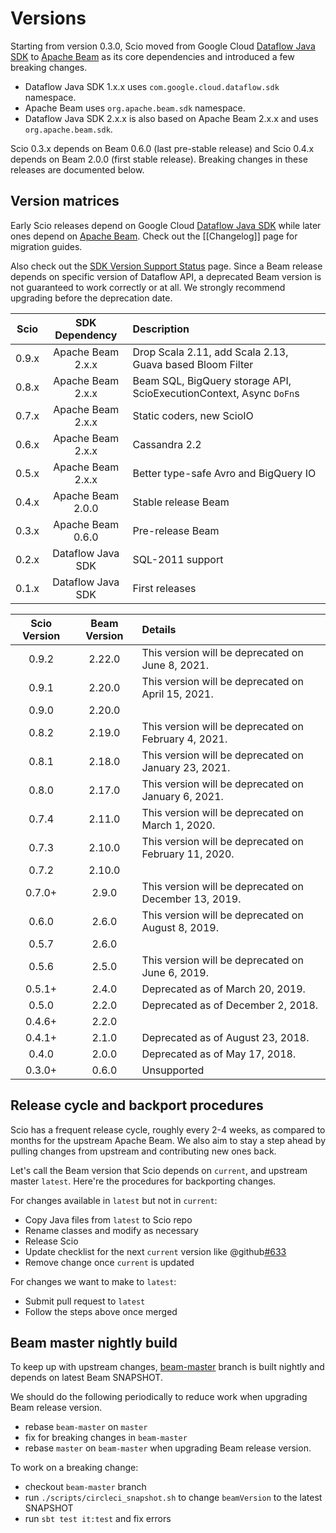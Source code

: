 # Versions

Starting from version 0.3.0, Scio moved from Google Cloud [Dataflow Java SDK](https://github.com/GoogleCloudPlatform/DataflowJavaSDK) to [Apache Beam](https://beam.apache.org/) as its core dependencies and introduced a few breaking changes.

- Dataflow Java SDK 1.x.x uses `com.google.cloud.dataflow.sdk` namespace.
- Apache Beam uses `org.apache.beam.sdk` namespace.
- Dataflow Java SDK 2.x.x is also based on Apache Beam 2.x.x and uses `org.apache.beam.sdk`.

Scio 0.3.x depends on Beam 0.6.0 (last pre-stable release) and Scio 0.4.x depends on Beam 2.0.0 (first stable release). Breaking changes in these releases are documented below.

## Version matrices

Early Scio releases depend on Google Cloud [Dataflow Java SDK](https://github.com/GoogleCloudPlatform/DataflowJavaSDK) while later ones depend on [Apache Beam](https://github.com/apache/beam). Check out the [[Changelog]] page for migration guides.

Also check out the [SDK Version Support Status](https://cloud.google.com/dataflow/docs/support/sdk-version-support-status) page. Since a Beam release depends on specific version of Dataflow API, a deprecated Beam version is not guaranteed to work correctly or at all. We strongly recommend upgrading before the deprecation date.

| **Scio** | **SDK Dependency** | **Description**     |
|:--------:|:------------------:|:--------------------|
| 0.9.x    | Apache Beam 2.x.x  | Drop Scala 2.11, add Scala 2.13, Guava based Bloom Filter |
| 0.8.x    | Apache Beam 2.x.x  | Beam SQL, BigQuery storage API, ScioExecutionContext, Async `DoFn`s |
| 0.7.x    | Apache Beam 2.x.x  | Static coders, new ScioIO |
| 0.6.x    | Apache Beam 2.x.x  | Cassandra 2.2       |
| 0.5.x    | Apache Beam 2.x.x  | Better type-safe Avro and BigQuery IO |
| 0.4.x    | Apache Beam 2.0.0  | Stable release Beam |
| 0.3.x    | Apache Beam 0.6.0  | Pre-release Beam    |
| 0.2.x    | Dataflow Java SDK  | SQL-2011 support    |
| 0.1.x    | Dataflow Java SDK  | First releases      |

| **Scio Version** | **Beam Version** | **Details** |
|:----------------:|:----------------:|:------------|
| 0.9.2            | 2.22.0           | This version will be deprecated on June 8, 2021. |
| 0.9.1            | 2.20.0           | This version will be deprecated on April 15, 2021. |
| 0.9.0            | 2.20.0           |             |
| 0.8.2            | 2.19.0           | This version will be deprecated on February 4, 2021. |
| 0.8.1            | 2.18.0           | This version will be deprecated on January 23, 2021. |
| 0.8.0            | 2.17.0           | This version will be deprecated on January 6, 2021. |
| 0.7.4            | 2.11.0           | This version will be deprecated on March 1, 2020. |
| 0.7.3            | 2.10.0           | This version will be deprecated on February 11, 2020. |
| 0.7.2            | 2.10.0           | |
| 0.7.0+           | 2.9.0            | This version will be deprecated on December 13, 2019. |
| 0.6.0            | 2.6.0            | This version will be deprecated on August 8, 2019. |
| 0.5.7            | 2.6.0            | |
| 0.5.6            | 2.5.0            | This version will be deprecated on June 6, 2019. |
| 0.5.1+           | 2.4.0            | Deprecated as of March 20, 2019. |
| 0.5.0            | 2.2.0            | Deprecated as of December 2, 2018. |
| 0.4.6+           | 2.2.0            | |
| 0.4.1+           | 2.1.0            | Deprecated as of August 23, 2018. |
| 0.4.0            | 2.0.0            | Deprecated as of May 17, 2018. |
| 0.3.0+           | 0.6.0            | Unsupported |

## Release cycle and backport procedures

Scio has a frequent release cycle, roughly every 2-4 weeks, as compared to months for the upstream Apache Beam. We also aim to stay a step ahead by pulling changes from upstream and contributing new ones back.

Let's call the Beam version that Scio depends on `current`, and upstream master `latest`. Here're the procedures for backporting changes.

For changes available in `latest` but not in `current`:
- Copy Java files from `latest` to Scio repo
- Rename classes and modify as necessary
- Release Scio
- Update checklist for the next `current` version like @github[#633](#633)
- Remove change once `current` is updated

For changes we want to make to `latest`:
- Submit pull request to `latest`
- Follow the steps above once merged

## Beam master nightly build

To keep up with upstream changes, [beam-master](https://github.com/spotify/scio/tree/beam-master) branch is built nightly and depends on latest Beam SNAPSHOT.

We should do the following periodically to reduce work when upgrading Beam release version.
- rebase `beam-master` on `master`
- fix for breaking changes in `beam-master`
- rebase `master` on `beam-master` when upgrading Beam release version.

To work on a breaking change:
- checkout `beam-master` branch
- run `./scripts/circleci_snapshot.sh` to change `beamVersion` to the latest SNAPSHOT
- run `sbt test it:test` and fix errors
